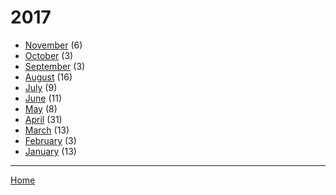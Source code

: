 # 2017

  * [November](./2017-11.md) (6)
  * [October](./2017-10.md) (3)
  * [September](./2017-09.md) (3)
  * [August](./2017-08.md) (16)
  * [July](./2017-07.md) (9)
  * [June](./2017-06.md) (11)
  * [May](./2017-05.md) (8)
  * [April](./2017-04.md) (31)
  * [March](./2017-03.md) (13)
  * [February](./2017-02.md) (3)
  * [January](./2017-01.md) (13)

----

[Home](../)
